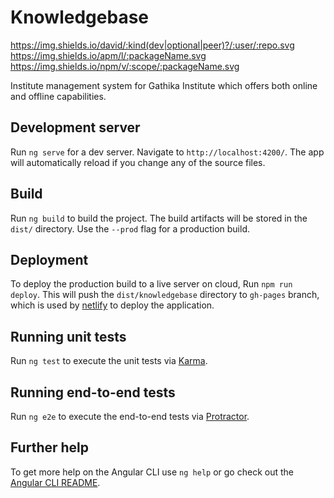 # Knowledgebase

https://img.shields.io/david/:kind(dev|optional|peer)?/:user/:repo.svg
https://img.shields.io/apm/l/:packageName.svg
https://img.shields.io/npm/v/:scope/:packageName.svg

Institute management system for Gathika Institute which offers both online and offline capabilities.

## Development server

Run `ng serve` for a dev server. Navigate to `http://localhost:4200/`. The app will automatically reload if you change any of the source files.

## Build

Run `ng build` to build the project. The build artifacts will be stored in the `dist/` directory. Use the `--prod` flag for a production build.

## Deployment

To deploy the production build to a live server on cloud, Run `npm run deploy`. This will push the `dist/knowledgebase` directory to `gh-pages` branch, which is used by [netlify](https://www.netlify.com) to deploy the application.

## Running unit tests

Run `ng test` to execute the unit tests via [Karma](https://karma-runner.github.io).

## Running end-to-end tests

Run `ng e2e` to execute the end-to-end tests via [Protractor](http://www.protractortest.org/).

## Further help

To get more help on the Angular CLI use `ng help` or go check out the [Angular CLI README](https://github.com/angular/angular-cli/blob/master/README.md).
